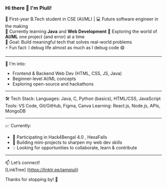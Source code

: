 ### Hi there 👋 I'm Piuli!

🚀 First-year B.Tech student in CSE (AI/ML) | 💻 Future software engineer in the making  
🔭 Currently learning **Java** and **Web Development** 
🌱 Exploring the world of **AI/ML** one project (and error) at a time  
🎯 Goal: Build meaningful tech that solves real-world problems  
⚡ Fun fact: I debug life almost as much as I debug code 😄  

---

🧠 I'm into:
- Frontend & Backend Web Dev (HTML, CSS, JS, Java)
- Beginner-level AI/ML concepts
- Exploring open-source and hackathons

---

🛠️ Tech Stack:
Languages: Java, C, Python (basics), HTML/CSS, JavaScript
Tools: VS Code, Git/GitHub, Figma, Canva
Learning: React.js, Node.js, APIs, MongoDB

---

📈 Currently:
- 🌟 Participating in Hack4Bengal 4.0 , HexaFalls
- 🚧 Building mini-projects to sharpen my web dev skills  
- 💡 Looking for opportunities to collaborate, learn & contribute

---

📫 Let’s connect!  
[LinkTree] (https://linktr.ee/iampiuli)

Thanks for stopping by! 💜

